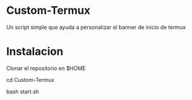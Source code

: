 # Custom-Termux

Un script simple que ayuda a personalizar el banner de inicio de termux

# Instalacion

Clonar el repositorio en $HOME 

cd Custom-Termux 

bash start.sh
